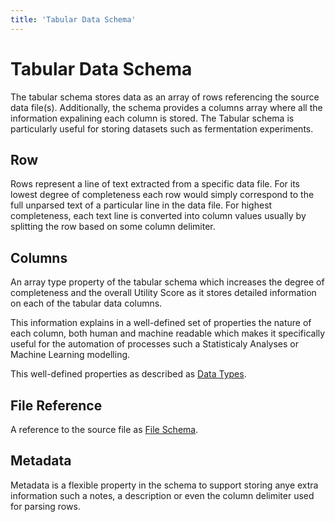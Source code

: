 ```yaml
---
title: 'Tabular Data Schema'
---
```


# Tabular Data Schema

The tabular schema stores data as an array of rows referencing the source data file(s). Additionally,
the schema provides a columns array where all the information expalining each column is stored. The Tabular schema
is particularly useful for storing datasets such as fermentation experiments.

## Row

Rows represent a line of text extracted from a specific data file. For its lowest degree of completeness
each row would simply correspond to the full unparsed text of a particular line in the data file. For highest completeness,
each text line is converted into column values usually by splitting the row based on some column delimiter.

## Columns

An array type property of the tabular schema which increases the degree of completeness and the overall Utility Score as it stores
detailed information on each of the tabular data columns.

This information explains in a well-defined set of properties the nature of each column, both human and machine
readable which makes it specifically useful for the automation of processes such a Statisticaly Analyses or Machine Learning modelling.

This well-defined properties as described as [Data Types](../data-types).


## File Reference
A reference to the source file as [File Schema](./file-data.md).

## Metadata
Metadata is a flexible property in the schema to support storing anye extra information such a notes, a description or
even the column delimiter used for parsing rows.
